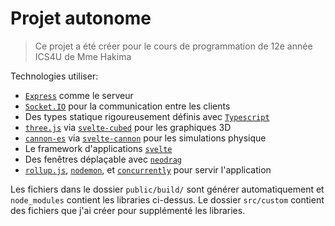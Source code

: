 # Projet autonome

> Ce projet a été créer pour le cours de programmation de 12e année ICS4U de Mme Hakima

Technologies utiliser:

-   [`Express`](https://expressjs.com) comme le serveur
-   [`Socket.IO`](https://socket.io) pour la communication entre les clients
-   Des types statique rigoureusement définis avec [`Typescript`](https://www.typescriptlang.org)
-   [`three.js`](https://threejs.org/) via [`svelte-cubed`](https://svelte-cubed.vercel.app) pour les graphiques 3D
-   [`cannon-es`](https://pmndrs.github.io/cannon-es) via [`svelte-cannon`](https://svelte-cannon.bfanger.nl) pour les simulations physique
-   Le framework d'applications [`svelte`](https://svelte.dev)
-   Des fenêtres déplaçable avec [`neodrag`](https://npm.io/package/@neodrag/svelte)
-   [`rollup.js`](https://rollupjs.org), [`nodemon`](https://nodemon.io), et [`concurrently`](https://www.npmjs.com/package/concurrently) pour servir l'application

Les fichiers dans le dossier `public/build/` sont générer automatiquement et `node_modules` contient les libraries ci-dessus. Le dossier `src/custom` contient des fichiers que j'ai créer pour supplémenté les libraries.
